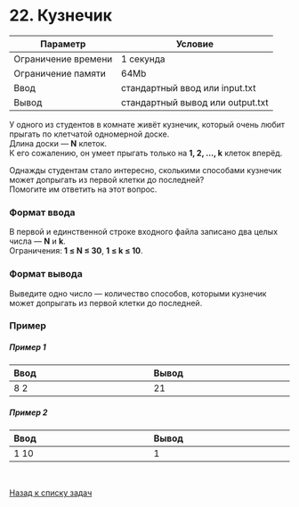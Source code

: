 # 22. Кузнечик

| Параметр            | Условие                          |
|---------------------|----------------------------------|
| Ограничение времени | 1 секунда                        |
| Ограничение памяти  | 64Mb                             |
| Ввод                | стандартный ввод или input.txt   |
| Вывод               | стандартный вывод или output.txt |

У одного из студентов в комнате живёт кузнечик, который очень любит прыгать по клетчатой одномерной доске.  
Длина доски — **N** клеток.  
К его сожалению, он умеет прыгать только на **1, 2, …, k** клеток вперёд.

Однажды студентам стало интересно, сколькими способами кузнечик может допрыгать из первой клетки до последней?  
Помогите им ответить на этот вопрос.

### Формат ввода
В первой и единственной строке входного файла записано два целых числа — **N** и **k**.  
Ограничения: **1&nbsp;≤&nbsp;N&nbsp;≤&nbsp;30**, **1&nbsp;≤&nbsp;k&nbsp;≤&nbsp;10**. 

### Формат вывода
Выведите одно число — количество способов, которыми кузнечик может допрыгать из первой клетки до последней.

### Пример

##### Пример 1
<table>
    <thead>
        <tr>
            <th width="250px" align="left">Ввод</th>
            <th width="250px" align="left">Вывод</th>
        </tr>
    </thead>
    <tr>
        <td>
            8 2
        </td>
        <td>
            21
        </td>
    </tr>
</table>

##### Пример 2
<table>
    <thead>
        <tr>
            <th width="250px" align="left">Ввод</th>
            <th width="250px" align="left">Вывод</th>
        </tr>
    </thead>
    <tr>
        <td>
            1 10
        </td>
        <td>
            1
        </td>
    </tr>
</table>


<br>

[Назад к списку задач](https://github.com/AlexAkama/yandex_algorithm/tree/main/src/main/java/training/v3b#%D0%B7%D0%B0%D0%B4%D0%B0%D1%87%D0%B8-30)